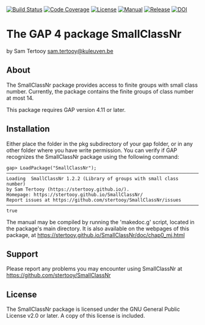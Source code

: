 [![Build Status](https://github.com/sTertooy/SmallClassNr/actions/workflows/CI.yml/badge.svg)](https://github.com/stertooy/SmallClassNr/actions/workflows/CI.yml?query=branch%3Amain)
[![Code Coverage](https://codecov.io/gh/stertooy/SmallClassNr/branch/main/graph/badge.svg)](https://codecov.io/gh/stertooy/SmallClassNr)
[![License](https://img.shields.io/badge/license-GPLv2%2B-blue.svg)](https://www.gnu.org/licenses/old-licenses/gpl-2.0.en.html)
[![Manual](https://img.shields.io/badge/docs-html-blue)](https://stertooy.github.io/SmallClassNr/doc/chap0_mj.html)
[![Release](https://img.shields.io/github/release/stertooy/smallclassnr.svg)](https://github.com/stertooy/smallclassnr/releases)
[![DOI](https://img.shields.io/badge/DOI-10/nvzr-blue)](https://doi.org/10/nvzr)

The GAP 4 package SmallClassNr
====================================

by Sam Tertooy <sam.tertooy@kuleuven.be>



About
------------

The SmallClassNr package provides access to finite groups with small class
number. Currently, the package contains the finite groups of class number at
most 14.

This package requires GAP version 4.11 or later.



Installation
------------

Either place the folder in the pkg subdirectory of your gap folder, or in any
other folder where you have write permission. You can verify if GAP recognizes
the SmallClassNr package using the following command:

    gap> LoadPackage("SmallClassNr");
    ─────────────────────────────────────────────────────────────────────────────
    Loading  SmallClassNr 1.2.2 (Library of groups with small class number)
    by Sam Tertooy (https://stertooy.github.io/).
    Homepage: https://stertooy.github.io/SmallClassNr/
    Report issues at https://github.com/stertooy/SmallClassNr/issues
    ─────────────────────────────────────────────────────────────────────────────
    true

The manual may be compiled by running the 'makedoc.g' script, located in the
package's main directory.  It is also available on the webpages of this
package, at <https://stertooy.github.io/SmallClassNr/doc/chap0_mj.html>



Support
-------

Please report any problems you may encounter using SmallClassNr at
<https://github.com/stertooy/SmallClassNr>



License
-------

The SmallClassNr package is licensed under the GNU General Public License
v2.0 or later. A copy of this license is included.
